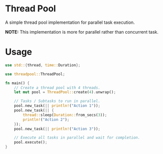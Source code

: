 # Thread Pool

A simple thread pool implementation for parallel task execution.

**NOTE:** This implementation is more for parallel rather than concurrent task.

# Usage

```rust
use std::{thread, time::Duration};

use threadpool::ThreadPool;

fn main() {
    // Create a thread pool with 4 threads.
    let mut pool = ThreadPool::create(4).unwrap();

    // Tasks / Subtasks to run in parallel.
    pool.new_task(|| println!("Action 1"));
    pool.new_task(|| {
        thread::sleep(Duration::from_secs(3));
        println!("Action 2");
    });
    pool.new_task(|| println!("Action 3"));

    // Execute all tasks in parallel and wait for completion.
    pool.execute();
}
```